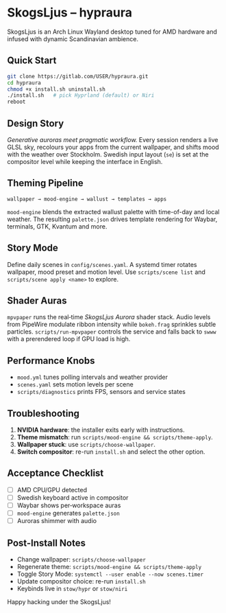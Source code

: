 # SkogsLjus – hypraura

SkogsLjus is an Arch Linux Wayland desktop tuned for AMD hardware and infused with dynamic Scandinavian ambience.

## Quick Start
```bash
git clone https://gitlab.com/USER/hypraura.git
cd hypraura
chmod +x install.sh uninstall.sh
./install.sh   # pick Hyprland (default) or Niri
reboot
```

## Design Story
*Generative auroras meet pragmatic workflow.* Every session renders a live GLSL sky, recolours your apps from the current wallpaper, and shifts mood with the weather over Stockholm. Swedish input layout (`se`) is set at the compositor level while keeping the interface in English.

## Theming Pipeline
```
wallpaper → mood-engine → wallust → templates → apps
```
`mood-engine` blends the extracted wallust palette with time-of-day and local weather. The resulting `palette.json` drives template rendering for Waybar, terminals, GTK, Kvantum and more.

## Story Mode
Define daily scenes in `config/scenes.yaml`. A systemd timer rotates wallpaper, mood preset and motion level. Use `scripts/scene list` and `scripts/scene apply <name>` to explore.

## Shader Auras
`mpvpaper` runs the real‑time *SkogsLjus Aurora* shader stack. Audio levels from PipeWire modulate ribbon intensity while `bokeh.frag` sprinkles subtle particles. `scripts/run-mpvpaper` controls the service and falls back to `swww` with a prerendered loop if GPU load is high.

## Performance Knobs
- `mood.yml` tunes polling intervals and weather provider
- `scenes.yaml` sets motion levels per scene
- `scripts/diagnostics` prints FPS, sensors and service states

## Troubleshooting
1. **NVIDIA hardware**: the installer exits early with instructions.
2. **Theme mismatch**: run `scripts/mood-engine && scripts/theme-apply`.
3. **Wallpaper stuck**: use `scripts/choose-wallpaper`.
4. **Switch compositor**: re-run `install.sh` and select the other option.

## Acceptance Checklist
- [ ] AMD CPU/GPU detected
- [ ] Swedish keyboard active in compositor
- [ ] Waybar shows per‑workspace auras
- [ ] `mood-engine` generates `palette.json`
- [ ] Auroras shimmer with audio

## Post-Install Notes
- Change wallpaper: `scripts/choose-wallpaper`
- Regenerate theme: `scripts/mood-engine && scripts/theme-apply`
- Toggle Story Mode: `systemctl --user enable --now scenes.timer`
- Update compositor choice: re-run `install.sh`
- Keybinds live in `stow/hypr` or `stow/niri`

Happy hacking under the SkogsLjus!
